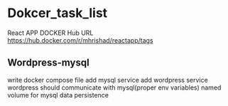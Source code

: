 # Dokcer_task_list


 React APP DOCKER Hub URL 
 https://hub.docker.com/r/mhrishad/reactapp/tags





Wordpress-mysql
----------------------------------
write docker compose file
add mysql service
add wordpress service
wordpress should communicate with mysql(proper env variables)
named volume for mysql data persistence